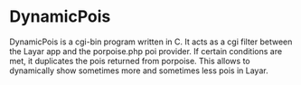 # DynamicPois

DynamicPois is a cgi-bin program written in C. It acts as a cgi filter between the Layar app and the porpoise.php poi provider.
If certain conditions are met, it duplicates the pois returned from porpoise. 
This allows to dynamically show sometimes more and sometimes less pois in Layar.
